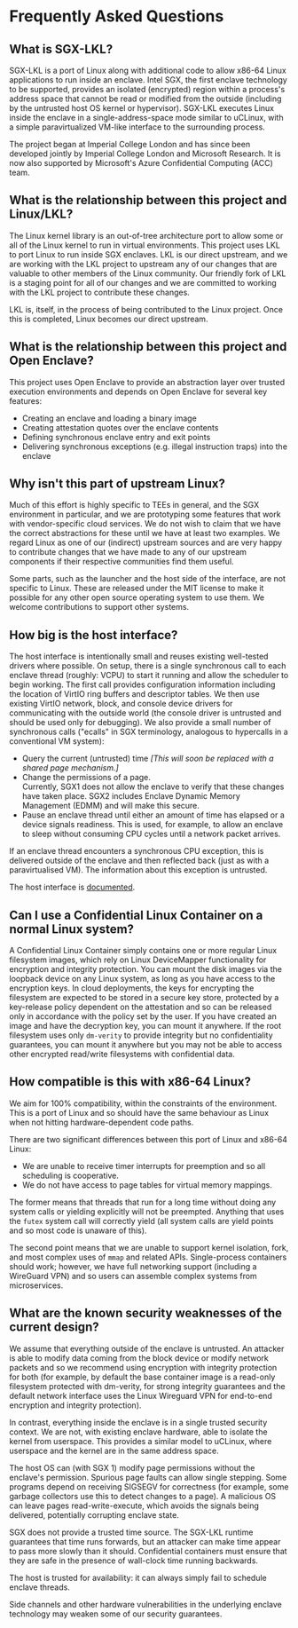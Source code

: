 Frequently Asked Questions
==========================

What is SGX-LKL?
----------------

SGX-LKL is a port of Linux along with additional code to allow x86-64 Linux applications to run inside an enclave.
Intel SGX, the first enclave technology to be supported, provides an isolated (encrypted) region within a process's address space that cannot be read or modified from the outside (including by the untrusted host OS kernel or hypervisor). 
SGX-LKL executes Linux inside the enclave in a single-address-space mode similar to uCLinux, with a simple paravirtualized VM-like interface to the surrounding process.

The project began at Imperial College London and has since been developed jointly by Imperial College London and Microsoft Research.
It is now also supported by Microsoft's Azure Confidential Computing (ACC) team.

What is the relationship between this project and Linux/LKL?
------------------------------------------------------------

The Linux kernel library is an out-of-tree architecture port to allow some or all of the Linux kernel to run in virtual environments.
This project uses LKL to port Linux to run inside SGX enclaves.
LKL is our direct upstream, and we are working with the LKL project to upstream any of our changes that are valuable to other members of the Linux community.
Our friendly fork of LKL is a staging point for all of our changes and we are committed to working with the LKL project to contribute these changes.

LKL is, itself, in the process of being contributed to the Linux project.
Once this is completed, Linux becomes our direct upstream.

What is the relationship between this project and Open Enclave?
--------------------------------------------------------------

This project uses Open Enclave to provide an abstraction layer over trusted execution environments and depends on Open Enclave for several key features:

- Creating an enclave and loading a binary image
- Creating attestation quotes over the enclave contents
- Defining synchronous enclave entry and exit points
- Delivering synchronous exceptions (e.g. illegal instruction traps) into the enclave

Why isn't this part of upstream Linux?
--------------------------------------

Much of this effort is highly specific to TEEs in general, and the SGX environment in particular, and we are prototyping some features that work with vendor-specific cloud services.
We do not wish to claim that we have the correct abstractions for these until we have at least two examples.
We regard Linux as one of our (indirect) upstream sources and are very happy to contribute changes that we have made to any of our upstream components if their respective communities find them useful.

Some parts, such as the launcher and the host side of the interface, are not specific to Linux. 
These are released under the MIT license to make it possible for any other open source operating system to use them.
We welcome contributions to support other systems.

How big is the host interface?
------------------------------

The host interface is intentionally small and reuses existing well-tested drivers where possible.
On setup, there is a single synchronous call to each enclave thread (roughly: VCPU) to start it running and allow the scheduler to begin working.
The first call provides configuration information including the location of VirtIO ring buffers and descriptor tables.
We then use existing VirtIO network, block, and console device drivers for communicating with the outside world (the console driver is untrusted and should be used only for debugging).
We also provide a small number of synchronous calls ("ecalls" in SGX terminology, analogous to hypercalls in a conventional VM system):

- Query the current (untrusted) time *[This will soon be replaced with a shared page mechanism.]*
- Change the permissions of a page.  
Currently, SGX1 does not allow the enclave to verify that these changes have taken place. 
SGX2 includes Enclave Dynamic Memory Management (EDMM) and will make this secure.
- Pause an enclave thread until either an amount of time has elapsed or a device signals readiness. 
This is used, for example, to allow an enclave to sleep without consuming CPU cycles until a network packet arrives.

If an enclave thread encounters a synchronous CPU exception, this is delivered outside of the enclave and then reflected back (just as with a paravirtualised VM).
The information about this exception is untrusted.

The host interface is [documented](HostInterface.md).

Can I use a Confidential Linux Container on a normal Linux system?
------------------------------------------------------------------

A Confidential Linux Container simply contains one or more regular Linux filesystem images, which rely on Linux DeviceMapper functionality for encryption and integrity protection. 
You can mount the disk images via the loopback device on any Linux system, as long as you have access to the encryption keys. 
In cloud deployments, the keys for encrypting the filesystem are expected to be stored in a secure key store, protected by a key-release policy dependent on the attestation and so can be released only in accordance with the policy set by the user.
If you have created an image and have the decryption key, you can mount it anywhere. 
If the root filesystem uses only `dm-verity` to provide integrity but no confidentiality guarantees, you can mount it anywhere but you may not be able to access other encrypted read/write filesystems with confidential data.

How compatible is this with x86-64 Linux?
-----------------------------------------

We aim for 100% compatibility, within the constraints of the environment.
This is a port of Linux and so should have the same behaviour as Linux when not hitting hardware-dependent code paths.

There are two significant differences between this port of Linux and x86-64 Linux:

- We are unable to receive timer interrupts for preemption and so all scheduling is cooperative.
- We do not have access to page tables for virtual memory mappings.

The former means that threads that run for a long time without doing any system calls or yielding explicitly will not be preempted.
Anything that uses the `futex` system call will correctly yield (all system calls are yield points and so most code is unaware of this).

The second point means that we are unable to support kernel isolation, fork, and most complex uses of `mmap` and related APIs.
Single-process containers should work; however, we have full networking support (including a WireGuard VPN) and so users can assemble complex systems from microservices.

What are the known security weaknesses of the current design?
-------------------------------------------------------------

We assume that everything outside of the enclave is untrusted.
An attacker is able to modify data coming from the block device or modify network packets and so we recommend using encryption with integrity protection for both (for example, by default the base container image is a read-only filesystem protected with dm-verity, for strong integrity guarantees and the default network interface uses the Linux Wireguard VPN for end-to-end encryption and integrity protection).

In contrast, everything inside the enclave is in a single trusted security context.
We are not, with existing enclave hardware, able to isolate the kernel from userspace.
This provides a similar model to uCLinux, where userspace and the kernel are in the same address space.

The host OS can (with SGX 1) modify page permissions without the enclave's permission.
Spurious page faults can allow single stepping.
Some programs depend on receiving SIGSEGV for correctness (for example, some garbage collectors use this to detect changes to a page).
A malicious OS can leave pages read-write-execute, which avoids the signals being delivered, potentially corrupting enclave state.

SGX does not provide a trusted time source.
The SGX-LKL runtime guarantees that time runs forwards, but an attacker can make time appear to pass more slowly than it should.
Confidential containers must ensure that they are safe in the presence of wall-clock time running backwards.

The host is trusted for availability: it can always simply fail to schedule enclave threads.

Side channels and other hardware vulnerabilities in the underlying enclave technology may weaken some of our security guarantees.
